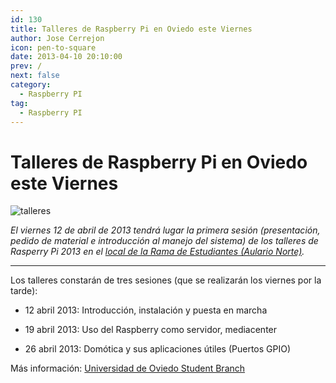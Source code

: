 ```yaml
---
id: 130
title: Talleres de Raspberry Pi en Oviedo este Viernes
author: Jose Cerrejon
icon: pen-to-square
date: 2013-04-10 20:10:00
prev: /
next: false
category:
  - Raspberry PI
tag:
  - Raspberry PI
---
```


# Talleres de Raspberry Pi en Oviedo este Viernes

![talleres](/images/alcabot_12.jpg)

*El viernes 12 de abril de 2013 tendrá lugar la primera sesión (presentación, pedido de material e introducción al manejo del sistema) de los talleres de Rasperry Pi 2013 en el [local de la Rama de Estudiantes (Aulario Norte)](http://ieeesb-uniovi.es/informacion/localizacion/).*

- - -
Los talleres constarán de tres sesiones (que se realizarán los viernes por la tarde):

* 12 abril 2013: Introducción, instalación y puesta en marcha

* 19 abril 2013: Uso del Raspberry como servidor, mediacenter

* 26 abril 2013: Domótica y sus aplicaciones útiles (Puertos GPIO)

Más información: [Universidad de Oviedo Student Branch](http://ieeesb-uniovi.es/noticias/2013/03/talleres-raspi-2013/)